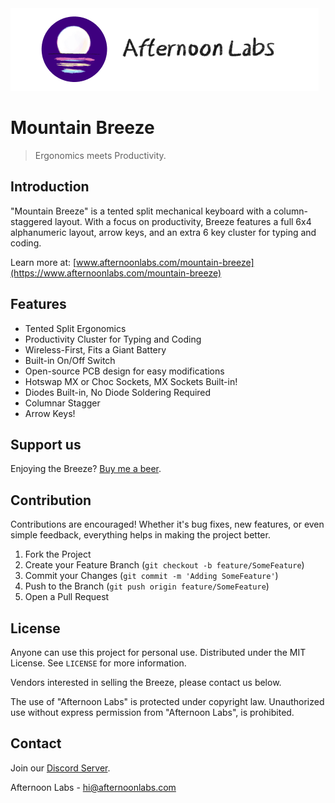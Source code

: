 <img src="assets/afternoon-logo.png" alt="Afternoon Labs Logo">

# Mountain Breeze

> Ergonomics meets Productivity.

## Introduction

"Mountain Breeze" is a tented split mechanical keyboard with a column-staggered layout. With a focus on productivity, Breeze features a full 6x4 alphanumeric layout, arrow keys, and an extra 6 key cluster for typing and coding.

Learn more at: [www.afternoonlabs.com/mountain-breeze](https://www.afternoonlabs.com/mountain-breeze)

## Features

* Tented Split Ergonomics
* Productivity Cluster for Typing and Coding
* Wireless-First, Fits a Giant Battery
* Built-in On/Off Switch
* Open-source PCB design for easy modifications
* Hotswap MX or Choc Sockets, MX Sockets Built-in!
* Diodes Built-in, No Diode Soldering Required
* Columnar Stagger
* Arrow Keys!


## Support us

Enjoying the Breeze? [Buy me a beer](https://www.buymeacoffee.com/Afternoonlabs).

## Contribution

Contributions are encouraged! Whether it's bug fixes, new features, or even simple feedback, everything helps in making the project better.

1. Fork the Project
2. Create your Feature Branch (`git checkout -b feature/SomeFeature`)
3. Commit your Changes (`git commit -m 'Adding SomeFeature'`)
4. Push to the Branch (`git push origin feature/SomeFeature`)
5. Open a Pull Request

## License

Anyone can use this project for personal use. Distributed under the MIT License. See `LICENSE` for more information.

Vendors interested in selling the Breeze, please contact us below.

The use of "Afternoon Labs" is protected under copyright law. Unauthorized use without express permission from "Afternoon Labs", is prohibited.

## Contact

Join our [Discord Server](https://discord.gg/9nsApe3GvG).

Afternoon Labs - [hi@afternoonlabs.com](mailto:hi@afternoonlabs.com)
